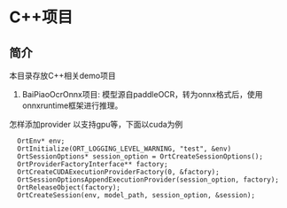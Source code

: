 # C++项目

## 简介
本目录存放C++相关demo项目
1. BaiPiaoOcrOnnx项目: 模型源自paddleOCR，转为onnx格式后，使用onnxruntime框架进行推理。



怎样添加provider 以支持gpu等，下面以cuda为例

```
  OrtEnv* env;
  OrtInitialize(ORT_LOGGING_LEVEL_WARNING, "test", &env)
  OrtSessionOptions* session_option = OrtCreateSessionOptions();
  OrtProviderFactoryInterface** factory;
  OrtCreateCUDAExecutionProviderFactory(0, &factory);
  OrtSessionOptionsAppendExecutionProvider(session_option, factory);
  OrtReleaseObject(factory);
  OrtCreateSession(env, model_path, session_option, &session);


```
